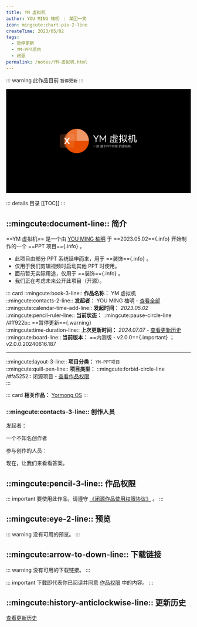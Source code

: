 ```yaml
---
title: YM 虚拟机
author: YOU MING 柚明 ︱ 某团一笑
icon: mingcute:chart-pie-2-line
createTime: 2023/05/02
tags:
  - 暂停更新
  - YM-PPT项目
  - 闭源
permalink: /notes/YM-虚拟机.html
---
```


::: warning 此作品目前 `暂停更新`
:::

![](/rc/xnj.png)

::: details 目录
[[TOC]]
:::

## ::mingcute:document-line:: 简介

==YM 虚拟机== 是一个由 [YOU MING 柚明](/notes/更多/工作室.html#you-ming-柚明) 于 ==2023.05.02=={.info} 开始制作的一个 ==PPT 项目=={.info} 。

- 此项目由部分 PPT 系统延申而来，用于 ==装饰=={.info} 。
- 仅用于我们剪辑视频时启动其他 PPT 时使用。
- 面前暂无实际用途，仅用于 ==装饰=={.info} 。
- 我们正在考虑未来公开此项目（开源）。

::: card
::mingcute:book-3-line:: **作品名称：** YM 虚拟机  
::mingcute:contacts-2-line:: **发起者：** YOU MING 柚明 - [查看全部](#创作人员)  
::mingcute:calendar-time-add-line:: **发起时间：** *2023.05.02*  
::mingcute:pencil-ruler-line:: **当前状态：** ::mingcute:pause-circle-line /#ff922b:: ==暂停更新=={.warning}  
::mingcute:time-duration-line:: **上次更新时间：** *2024.07.07* - [查看更新历史](#更新历史)  
::mingcute:board-line:: **当前版本：** ==内测版 - v2.0.0=={.important} ；v2.0.0.20240616.187

---

::mingcute:layout-3-line:: **项目分类：** `YM-PPT项目`  
::mingcute:quill-pen-line:: **项目类型：** ::mingcute:forbid-circle-line /#fa5252:: 闭源项目 - [查看作品权限](#作品权限)  
:::

::: card
**相关作品：** [Yormong OS](/notes/Yormong-OS.html)
:::

### ::mingcute:contacts-3-line:: 创作人员

发起者：

<LinkCard title="YOU MING 柚明" icon="/rc/ym-ys.png" href="/notes/更多/工作室.html#you-ming-柚明">一个不知名创作者</LinkCard>

参与创作的人员：

<LinkCard title="某团一笑" icon="/rc/tx-2-ys.png" href="/friends/">现在，让我们来看看答案。</LinkCard>

## ::mingcute:pencil-3-line:: 作品权限

::: important 要使用此作品，请遵守 [《闭源作品使用权限协议》](/notes/协议/闭源.html) 。
:::

## ::mingcute:eye-2-line:: 预览

::: warning 没有可用的预览。
:::

## ::mingcute:arrow-to-down-line:: 下载链接

::: warning 没有可用的下载链接。
:::

::: important 下载即代表你已阅读并同意 [作品权限](#作品权限) 中的内容。
:::

## ::mingcute:history-anticlockwise-line:: 更新历史

[查看更新历史](/notes/更新历史/YM-虚拟机.html)
